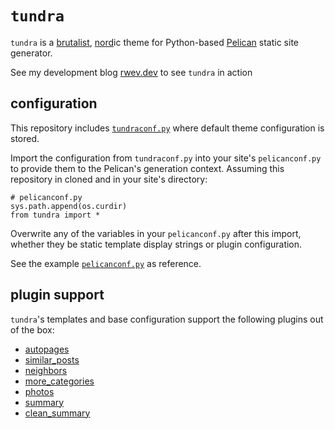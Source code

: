# `tundra` 

`tundra` is a [brutalist](https://brutalist-web.design/), [nord](https://nordtheme.com)ic theme for Python-based [Pelican](https://getpelican.com) static site generator. 

See my development blog [rwev.dev](https://rwev.dev) to see `tundra` in action

## configuration

This repository includes [`tundraconf.py`](https://gitlab.com/rwev/tundra/blob/master/tundraconf.py) where default theme configuration is stored. 

Import the configuration from `tundraconf.py` into your site's `pelicanconf.py` to  provide them to the Pelican's generation context. Assuming this repository in cloned and in your site's directory:
 
 ```[python]
# pelicanconf.py
sys.path.append(os.curdir)
from tundra import *
```

Overwrite any of the variables in your `pelicanconf.py` after this import, whether they be static template display strings or plugin configuration.
 
 See the example [`pelicanconf.py`](https://gitlab.com/rwev/rwev.gitlab.io/blob/master/pelicanconf.py) as reference.
 
## plugin support

`tundra`'s templates and base configuration support the following plugins out of the box:

- [autopages](https://github.com/getpelican/pelican-plugins/tree/master/autopages)
- [similar_posts](https://github.com/davidlesieur/similar_posts/tree/d6014555961f931d0a1b8c4e90e3fdb3439e6300)
- [neighbors](https://github.com/getpelican/pelican-plugins/tree/master/neighbors)
- [more_categories](https://github.com/getpelican/pelican-plugins/tree/master/more_categories)
- [photos](https://github.com/getpelican/pelican-plugins/tree/master/photos)
- [summary](https://github.com/getpelican/pelican-plugins/tree/master/summary)
- [clean_summary](https://github.com/getpelican/pelican-plugins/tree/master/summary)
